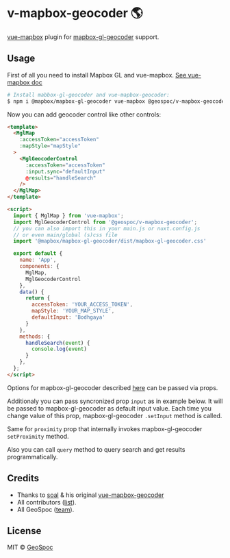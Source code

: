 # v-mapbox-geocoder 🌎

[vue-mapbox](https://github.com/soal/vue-mapbox) plugin for [mapbox-gl-geocoder](https://github.com/mapbox/mapbox-gl-geocoder) support.

## Usage

First of all you need to install Mapbox GL and vue-mapbox. [See vue-mapbox doc](https://soal.github.io/vue-mapbox/#/quickstart)


```bash
# Install mabbox-gl-geocoder and vue-mapbox-geocoder:
$ npm i @mapbox/mapbox-gl-geocoder vue-mapbox @geospoc/v-mapbox-geocoder
```

Now you can add geocoder control like other controls:

```html
<template>
  <MglMap
    :accessToken="accessToken"
    :mapStyle="mapStyle"
  >
    <MglGeocoderControl
      :accessToken="accessToken"
      :input.sync="defaultInput"
      @results="handleSearch"
    />
  </MglMap>
</template>

<script>
  import { MglMap } from 'vue-mapbox';
  import MglGeocoderControl from '@geospoc/v-mapbox-geocoder';
  // you can also import this in your main.js or nuxt.config.js
  // or even main/global (s)css file
  import '@mapbox/mapbox-gl-geocoder/dist/mapbox-gl-geocoder.css'

  export default {
    name: 'App',
    components: {
      MglMap,
      MglGeocoderControl
    },
    data() {
      return {
        accessToken: 'YOUR_ACCESS_TOKEN',
        mapStyle: 'YOUR_MAP_STYLE',
        defaultInput: 'Bodhgaya'
      }
    },
    methods: {
      handleSearch(event) {
        console.log(event)
      }
    },
  };
</script>
```

Options for mapbox-gl-geocoder described [here](https://github.com/mapbox/mapbox-gl-geocoder/blob/master/API.md) can be passed via props.

Additionaly you can pass syncronized prop `input` as in example below.
It will be passed to mapbox-gl-geocoder as default input value.
Each time you change value of this prop, mapbox-gl-geocoder `.setInput` method is called.

Same for `proximity` prop that internally invokes mapbox-gl-geocoder `setProximity` method.

Also you can call `query` method to query search and get results programmatically.

## Credits
- Thanks to [soal](https://github.com/soal) & his original [vue-mapbox-geocoder](https://github.com/soal/vue-mapbox-geocoder)
- All contributors ([list](https://github.com/geospoc/v-mapbox-geocoder/contributors)).
- All GeoSpoc ([team](https://github.com/orgs/Geospoc/people)).

## License

MIT &copy; [GeoSpoc](https://geospoc.com)